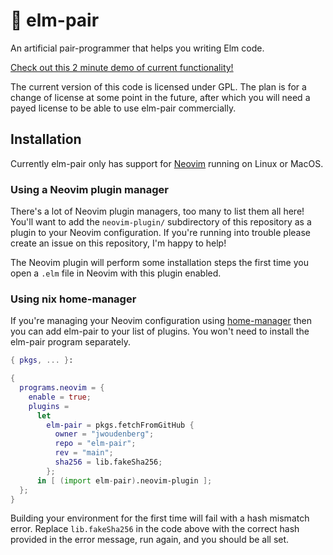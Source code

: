 # 🍐 elm-pair

An artificial pair-programmer that helps you writing Elm code.

[Check out this 2 minute demo of current functionality!][demo]

The current version of this code is licensed under GPL. The plan is for a change of license at some point in the future, after which you will need a payed license to be able to use elm-pair commercially.

## Installation

Currently elm-pair only has support for [Neovim][] running on Linux or MacOS.

### Using a Neovim plugin manager

There's a lot of Neovim plugin managers, too many to list them all here! You'll want to add the `neovim-plugin/` subdirectory of this repository as a plugin to your Neovim configuration. If you're running into trouble please create an issue on this repository, I'm happy to help!

The Neovim plugin will perform some installation steps the first time you open a `.elm` file in Neovim with this plugin enabled.

### Using nix home-manager

If you're managing your Neovim configuration using [home-manager][] then you can add elm-pair to your list of plugins. You won't need to install the elm-pair program separately.

```nix
{ pkgs, ... }:

{
  programs.neovim = {
    enable = true;
    plugins =
      let
        elm-pair = pkgs.fetchFromGitHub {
          owner = "jwoudenberg";
          repo = "elm-pair";
          rev = "main";
          sha256 = lib.fakeSha256;
        };
      in [ (import elm-pair).neovim-plugin ];
  };
}
```

Building your environment for the first time will fail with a hash mismatch error. Replace `lib.fakeSha256` in the code above with the correct hash provided in the error message, run again, and you should be all set.

[demo]: https://vimeo.com/662666351
[home-manager]: https://github.com/nix-community/home-manager
[neovim]: https://neovim.io/
